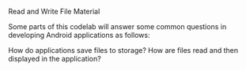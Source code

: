Read and Write File Material

Some parts of this codelab will answer some common questions in developing Android applications as follows:

How do applications save files to storage?
How are files read and then displayed in the application?
